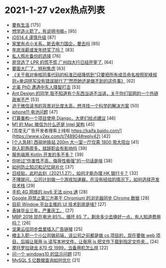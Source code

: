 # 2021-1-27 v2ex热点列表

+ [要有生活](https://www.v2ex.com/t/748746#reply175) [175]
+ [想学造火箭了，有说明书嘛~](https://www.v2ex.com/t/748922#reply95) [95]
+ [iOS14.4 谨慎升级](https://www.v2ex.com/t/748810#reply87) [87]
+ [家里有点小关系，能去电力国企，要去吗](https://www.v2ex.com/t/748951#reply85) [85]
+ [年底涨薪或发年终奖了吗？](https://www.v2ex.com/t/748760#reply83) [83]
+ [私人照片备份的选择](https://www.v2ex.com/t/748801#reply76) [76]
+ [房贷选了 LPR 的慌不慌,广州四大行已经开宰了.](https://www.v2ex.com/t/748891#reply64) [64]
+ [要面大厂了，特别焦虑](https://www.v2ex.com/t/748756#reply63) [63]
+ [《关于我对审核同事代码的标准已经降低到“只要把所有成员命名按照驼峰规则+单词拼写没有错误就行了”然而她还是做不到的这件事》](https://www.v2ex.com/t/748956#reply62) [62]
+ [北美 PhD 遭遇中东人降智打击](https://www.v2ex.com/t/748945#reply53) [53]
+ [Ant Design 的同学 我不知道有个东西当讲不当讲，关于你们官网的一个外链政审不严](https://www.v2ex.com/t/748995#reply53) [53]
+ [迫于微信读书的背景对比度太高，想寻找一个科学的解决方案](https://www.v2ex.com/t/748876#reply50) [50]
+ [iphone11 电池问题](https://www.v2ex.com/t/748759#reply47) [47]
+ [打算重构一个项目使用 Django，大佬们给点建议](https://www.v2ex.com/t/748789#reply46) [46]
+ [M1 的 Mac 微信为什么还是 Intel 架构](https://www.v2ex.com/t/748941#reply45) [45]
+ [百度无广告开发者搜索上线啦 https://kaifa.baidu.com/](https://www.v2ex.com/t/748904#reply42) [42]
+ [[个人急转] 西丽地铁站 200m 大一室一厅仅需 1800 带大阳台](https://www.v2ex.com/t/748819#reply41) [41]
+ [刚入职两周多，就辞职会有影响吗](https://www.v2ex.com/t/748804#reply39) [39]
+ [服务端用 Kotlin 开发的多不多？](https://www.v2ex.com/t/748773#reply39) [39]
+ [你听过“伤害性不高，侮辱性极强”的一句话是啥](https://www.v2ex.com/t/748814#reply38) [38]
+ [如何防止知识和记忆碎片化](https://www.v2ex.com/t/748747#reply37) [37]
+ [日经贴，此时此刻（2021.1.27），如何才能办理 HK 银行卡？](https://www.v2ex.com/t/748774#reply32) [32]
+ [不懂就问，公司计划做一个游戏加速器，在没有经验的情况下，如何选择开发技术栈](https://www.v2ex.com/t/748779#reply29) [29]
+ [手机 4G 网络的 ipv6 无法 ping 通](https://www.v2ex.com/t/748821#reply28) [28]
+ [Google 将禁止第三方基于 Chromium 的浏览器同步 Chrome 数据](https://www.v2ex.com/t/748860#reply28) [28]
+ [目前 Window 平台主推的 UI 技术到底是啥?](https://www.v2ex.com/t/748914#reply27) [27]
+ [表妹毕业三年，严重厌工。](https://www.v2ex.com/t/749005#reply27) [27]
+ [MBP 2018 现在电池 85%，循环 65 了，剩余多少去换好一点，有人知道费用吗？](https://www.v2ex.com/t/748745#reply26) [26]
+ [坚果云往同步盘里插入广告链接](https://www.v2ex.com/t/748817#reply25) [25]
+ [楼主入职一个小公司做前端，该公司之前都是做 cs 项目的，现在要做 web 项目，后端让我用 js 读写本地文件、让我用 js 把文件下载到指定文件夹...](https://www.v2ex.com/t/748937#reply24) [24]
+ [摩托罗拉骁龙 870 仅 1999，当备用机怎么样](https://www.v2ex.com/t/749028#reply22) [22]
+ [问一个 windows10 的显示问题](https://www.v2ex.com/t/748822#reply21) [21]
+ [MySQL 5 亿数据查询如何优化](https://www.v2ex.com/t/749013#reply21) [21]
